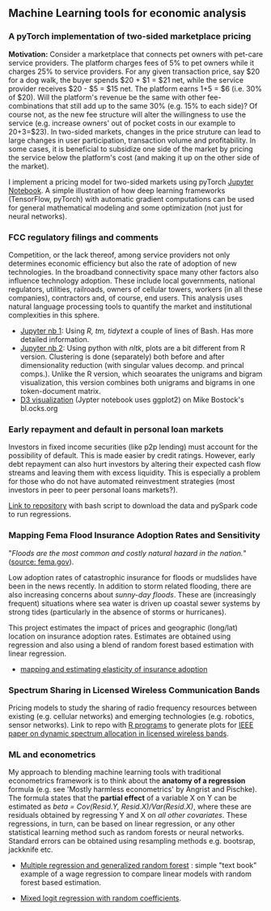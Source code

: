 ## Machine Learning tools for economic analysis

### A pyTorch implementation of two-sided marketplace pricing
**Motivation:** Consider a marketplace that connects pet owners with pet-care service providers. The platform charges fees of 5% to pet owners while it charges 25% to service providers. For any given transaction price, say $20 for a dog walk, the buyer spends $20 + $1 = $21 net, while the service provider receives $20 - $5 = $15 net. The platform earns $1+$5 = $6 (i.e. 30% of $20). Will the platform's revenue be the same with other fee-combinations that still add up to the same 30% (e.g. 15% to each side)? Of course not, as the new fee structure will alter the willingness to use the service (e.g. increase owners' out of pocket costs in our example to $20+$3=$23). In two-sided markets, changes in the price struture can lead to large changes in user participation, transaction volume and profitability. In some cases, it is beneficial to subsidize one side of the market by pricing the service below the platform's cost (and making it up on the other side of the market).

I implement a pricing model for two-sided markets using pyTorch [Jupyter Notebook](./Marketplace.ipynb). A simple illustration of how deep learning frameworks (TensorFlow, pyTorch) with automatic gradient computations can be used for general mathematical modeling and some optimization (not just for neural networks). 

### FCC regulatory filings and comments
Competition, or the lack thereof, among service providers not only determines economic efficiency but also the rate of adoption of new technologies. In the broadband connectivity space many other factors also influence technology adoption. These include local governments, national regulators, utilities, railroads, owners of cellular towers, workers (in all these companies), contractors and, of course, end users. This analysis uses natural language processing tools to quantify the market and institutional complexities in this sphere.
* [Jupyter nb 1](./FCC17_84.ipynb): Using *R, tm, tidytext* a couple of lines of Bash. Has more detailed information.
* [Jupyter nb 2](./fccPyClusters.ipynb): Using python with *nltk*, plots are a bit different from R version. Clustering is done  (separately) both before and after dimensionality reduction (with singular values decomp. and princal comps.). Unlike the R version, which seoarates the unigrams and bigram visualization, this version combines both unigrams and bigrams in one token-document matrix.
* [D3 visualization](https://bl.ocks.org/petecarkeek/c7da7590422d55e0b1dde588d9835df1) (Jypter notebook uses ggplot2) on Mike Bostock's bl.ocks.org

### Early repayment and default in personal loan markets
Investors in fixed income securities (like p2p lending) must account for the possibility of default. This is made easier by credit ratings. However, early debt repayment can also hurt investors by altering their expected cash flow streams and leaving them with excess liquidity. This is especially a problem for those who do not have automated reinvestment strategies (most investors in peer to peer personal loans markets?).

[Link to repository](https://github.com/petecarkeek/lendClub/) with bash script to download the data and pySpark code to run regressions. 

### Mapping Fema Flood Insurance Adoption Rates and Sensitivity 
"_Floods are the most common and costly natural hazard in the nation._" ([source: fema.gov](https://www.fema.gov/wildfires-you-need-flood-insurance)). 

Low adoption rates of catastrophic insurance for floods or mudslides have been in the news recently. In addition to storm related flooding, there are also increasing concerns about _sunny-day floods_. These are (increasingly frequent) situations where sea water is driven up coastal sewer systems by strong tides (particularly in the absence of storms or hurricanes). 

This project estimates the impact of prices and geographic (long/lat) location on insurance adoption rates. Estimates are obtained using regression and also using a blend of random forest based estimation with linear regression. 

* [mapping and estimating elasticity of insurance adoption](./femaData.ipynb) 

### Spectrum Sharing in Licensed Wireless Communication Bands
Pricing models to study the sharing of radio frequency resources between existing (e.g. cellular networks) and emerging technologies (e.g. robotics, sensor networks). Link to repo with [R programs](https://github.com/petecarkeek/Spectrum_Sharing) to generate plots for [IEEE paper on dynamic spectrum allocation in licensed wireless bands](https://ieeexplore.ieee.org/abstract/document/8301016/). 

### ML and econometrics
My approach to blending machine learning tools with traditional econometrics framework is to think about the **anatomy of a regression** formula (e.g. see 'Mostly harmless econometrics' by Angrist and Pischke). The formula states that the **partial effect** of a variable X on Y can be estimated as *beta = Cov(Resid.Y, Resid.X)/Var(Resid.X)*, where these are residuals obtained by regressing Y and X on *all other covariates*. These regressions, in turn, can be based on linear regression, or any other statistical learning method such as random forests or neural networks. Standard errors can be obtained using resampling methods e.g. bootsrap, jackknife etc.  

* [Multiple regression and generalized random forest](./genRandForest.ipynb) : simple "text book" example of a wage regression to compare linear models with random forest based estimation.

* [Mixed logit regression with random coefficients](./mixedLogit.ipynb).

